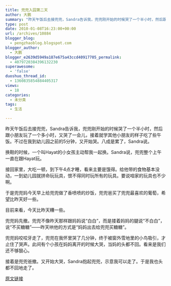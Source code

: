 ```yaml
---
title: 兜兜入园第二天
author: 大鹏
summary: "昨天午饭后去接兜兜，Sandra告诉我，兜兜刚开始的时候哭了一个半小时，然后跟小朋友玩了一个多小时，又哭了一会儿，接着就学其他小朋友的样子吃了些午饭。不过在我到幼儿园之前的5分钟，又开始哭。八成是累了，Sandra说。"
type: post
date: 2010-01-08T16:23:00+00:00
url: /archives/10884
blogger_blog:
  - pengzhaoblog.blogspot.com
blogger_author:
  - 大鹏
blogger_e2639d5949a187e675a43ccd40917705_permalink:
  - 4079720384396132230
superawesome:
  - 'false'
duoshuo_thread_id:
  - 1360835854884405317
views:
  - 18
categories:
  - 未分类
tags:
  - 生活

---
```

昨天午饭后去接兜兜，Sandra告诉我，兜兜刚开始的时候哭了一个半小时，然后跟小朋友玩了一个多小时，又哭了一会儿，接着就学其他小朋友的样子吃了些午饭。不过在我到幼儿园之前的5分钟，又开始哭。八成是累了，Sandra说。

换鞋的时候，一个叫Hayat的小女孩主动帮我一起换。Sandra说，兜兜整个上午一直在跟Hayat玩。

接回家里，大吃一顿，到下午4点才睡，看来主要是饿得。给他带的食物基本没动，一到幼儿园就拼命玩玩具，恨不得同时玩所有的玩具。要说咱家的玩具也不少啊。

于是兜兜妈今天早上给兜兜做了香喷喷的炒饭，兜兜爸买了兜兜最喜欢的葡萄，希望比昨天好一些。

目前来看，今天比昨天糟一些。

兜兜妈先撤。兜兜不像昨天那样跟妈妈说“白白”，而是搂着妈妈的腿说“不白白”，说“不买糖糖”——昨天哄他的方式是“妈妈出去给兜兜买糖糖”。

兜兜妈咬咬牙走了，兜兜在我怀里哭了几分钟，终于被窗外雪地里的小鸟吸引，才止住了哭声。此间有个小孩在妈妈离开的时候大哭，当妈的头都不回。看来是我们还不够狠心。

接着是兜兜爸撤。又开始大哭，Sandra抱起兜兜，示意我可以走了。于是我也头都不回地走了。

[原文链接](http://dapengde.com/archives/10884)

